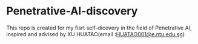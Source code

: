 # Penetrative-AI-discovery
This repo is created for my fisrt self-dicovery in the field of Penetrative AI, inspired and advised by XU HUATAO(email :HUATAO001@e.ntu.edu.sg)
